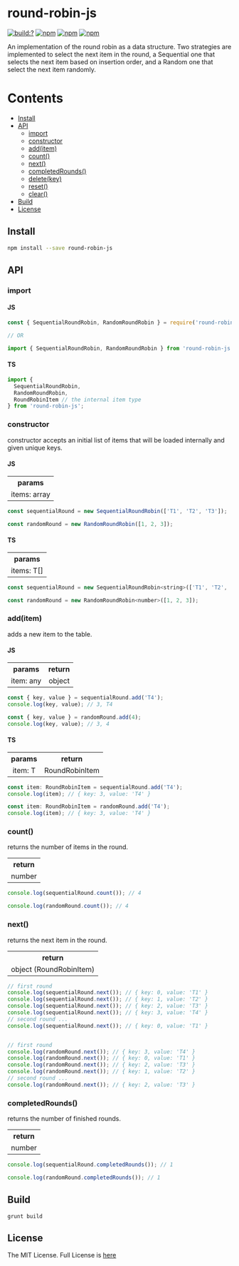 # round-robin-js

[![build:?](https://travis-ci.org/eyas-ranjous/round-robin-js.svg?branch=master)](https://travis-ci.org/eyas-ranjous/round-robin-js) [![npm](https://img.shields.io/npm/v/round-robin-js.svg)](https://www.npmjs.com/package/round-robin-js) [![npm](https://img.shields.io/npm/dm/round-robin-js.svg)](https://www.npmjs.com/package/round-robin-js) [![npm](https://img.shields.io/badge/node-%3E=%206.0-blue.svg)](https://www.npmjs.com/package/round-robin-js)

An implementation of the round robin as a data structure. Two strategies are implemented to select the next item in the round, a Sequential one that selects the next item based on insertion order, and a Random one that select the next item randomly.

# Contents
* [Install](#install)
* [API](#api)
  * [import](#import)
  * [constructor](#constructor)
  * [add(item)](#additem)
  * [count()](#count)
  * [next()](#next)
  * [completedRounds()](#completedrounds)
  * [delete(key)](#deletekey)
  * [reset()](#reset)
  * [clear()](#clear)
 * [Build](#build)
 * [License](#license)

## Install

```sh
npm install --save round-robin-js
```

## API

### import

#### JS

```js
const { SequentialRoundRobin, RandomRoundRobin } = require('round-robin-js');

// OR

import { SequentialRoundRobin, RandomRoundRobin } from 'round-robin-js';
```

#### TS

```js
import {
  SequentialRoundRobin,
  RandomRoundRobin,
  RoundRobinItem // the internal item type
} from 'round-robin-js';
```

### constructor
constructor accepts an initial list of items that will be loaded internally and given unique keys.

#### JS

<table>
  <tr>
    <th align="center">params</th>
  </tr>
  <tr>
    <td align="center">items: array</td>
  </tr>
</table>

```js
const sequentialRound = new SequentialRoundRobin(['T1', 'T2', 'T3']);

const randomRound = new RandomRoundRobin([1, 2, 3]);
```

#### TS

<table>
  <tr>
    <th align="center">params</th>
  </tr>
  <tr>
    <td align="center">items: T[]</td>
  </tr>
</table>

```js
const sequentialRound = new SequentialRoundRobin<string>(['T1', 'T2', 'T3']);

const randomRound = new RandomRoundRobin<number>([1, 2, 3]);
```

### add(item)
adds a new item to the table.

#### JS

<table>
  <tr>
    <th align="center">params</th>
    <th align="center">return</th>
  </tr>
  <tr>
    <td align="center">item: any</td>
    <td align="center">object</td>
  </tr>
</table>

```js
const { key, value } = sequentialRound.add('T4');
console.log(key, value); // 3, T4

const { key, value } = randomRound.add(4);
console.log(key, value); // 3, 4
```

#### TS

<table>
  <tr>
    <th align="center">params</th>
    <th align="center">return</th>
  </tr>
  <tr>
    <td align="center">item: T</td>
    <td align="center">RoundRobinItem</td>
  </tr>
</table>

```js
const item: RoundRobinItem = sequentialRound.add('T4');
console.log(item); // { key: 3, value: 'T4' }

const item: RoundRobinItem = randomRound.add('T4');
console.log(item); // { key: 3, value: 'T4' }
```

### count()
returns the number of items in the round.

<table>
  <tr>
    <th align="center">return</th>
  </tr>
  <tr>
    <td align="center">number</td>
  </tr>
</table>

```js
console.log(sequentialRound.count()); // 4

console.log(randomRound.count()); // 4
```

### next()
returns the next item in the round.

<table>
  <tr>
    <th align="center">return</th>
  </tr>
  <tr>
    <td align="center">object (RoundRobinItem)</td>
  </tr>
</table>

```js
// first round
console.log(sequentialRound.next()); // { key: 0, value: 'T1' }
console.log(sequentialRound.next()); // { key: 1, value: 'T2' }
console.log(sequentialRound.next()); // { key: 2, value: 'T3' }
console.log(sequentialRound.next()); // { key: 3, value: 'T4' }
// second round ...
console.log(sequentialRound.next()); // { key: 0, value: 'T1' }


// first round
console.log(randomRound.next()); // { key: 3, value: 'T4' }
console.log(randomRound.next()); // { key: 0, value: 'T1' }
console.log(randomRound.next()); // { key: 2, value: 'T3' }
console.log(randomRound.next()); // { key: 1, value: 'T2' }
// second round ...
console.log(randomRound.next()); // { key: 2, value: 'T3' }
```

### completedRounds()
returns the number of finished rounds.

<table>
  <tr>
    <th align="center">return</th>
  </tr>
  <tr>
    <td align="center">number</td>
  </tr>
</table>

```js
console.log(sequentialRound.completedRounds()); // 1

console.log(randomRound.completedRounds()); // 1
```


## Build
```
grunt build
```

## License
The MIT License. Full License is [here](https://github.com/eyas-ranjous/round-robin-js/blob/master/LICENSE)
